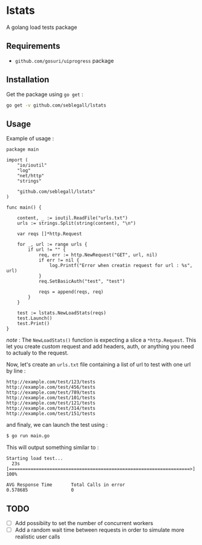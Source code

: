 # lstats
A golang load tests package

## Requirements
* `github.com/gosuri/uiprogress` package

## Installation

Get the package using `go get` : 

```sh
go get -v github.com/seblegall/lstats
```

## Usage

Example of usage :

```golang
package main

import (
	"io/ioutil"
	"log"
	"net/http"
	"strings"

	"github.com/seblegall/lstats"
)

func main() {

	content, _ := ioutil.ReadFile("urls.txt")
	urls := strings.Split(string(content), "\n")

	var reqs []*http.Request

	for _, url := range urls {
		if url != "" {
			req, err := http.NewRequest("GET", url, nil)
			if err != nil {
				log.Printf("Error when creatin request for url : %s", url)
			}
			req.SetBasicAuth("test", "test")

			reqs = append(reqs, req)
		}
	}

	test := lstats.NewLoadStats(reqs)
	test.Launch()
	test.Print()
}
```

*note* : The `NewLoadStats()` function is expecting a slice a `*http.Request`. This let you create custom request and add headers, auth, or anything you need to actualy to the request.

Now, let's create an `urls.txt` file containing a list of url to test with one url by line : 

```
http://example.com/test/123/tests
http://example.com/test/456/tests
http://example.com/test/789/tests
http://example.com/test/101/tests
http://example.com/test/121/tests
http://example.com/test/314/tests
http://example.com/test/151/tests
```

and finaly, we can launch the test using : 

```sh
$ go run main.go
```

This will output something similar to : 
```
Starting load test...
  23s [===================================================================>] 100%

AVG Response Time       Total Calls in error
0.578685                0
```


## TODO

- [ ] Add possibiity to set the number of concurrent workers
- [ ] Add a random wait time between requests in order to simulate more realistic user calls